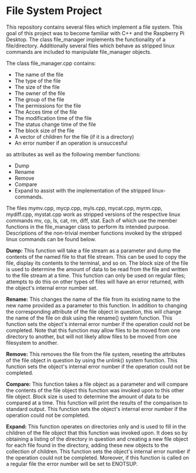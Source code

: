 # File System Project
This repository contains several files which implement a file system. This goal of this project was
to become familiar with C++ and the Raspberry Pi Desktop. The class file_manager implements the 
functionality of a file/directory. Additionally several files which behave as stripped linux 
commands are included to manipulate file_manager objects.

The class file_manager.cpp contains:
- The name of the file
- The type of the file
- The size of the file
- The owner of the file
- The group of the file
- The permissions for the file
- The Acces time of the file
- The modification time of the file
- The status change time of the file
- The block size of the file
- A vector of children for the file (if it is a directory)
- An error number if an operation is unsuccesful

as attributes as well as the following member functions:
- Dump
- Rename
- Remove
- Compare 
- Expand
to assist with the implementation of the stripped linux-commands.

The files mymv.cpp, mycp.cpp, myls.cpp, mycat.cpp, myrm.cpp, mydiff.cpp, mystat.cpp work as stripped
versions of the respective linux commands mv, cp, ls, cat, rm, diff, stat. Each of which use the member functions
in the file_manager class to perform its intended purpose. Descriptions of the non-trivial member functions invoked by
the stripped linux commands can be found below.


__Dump:__ This function will take a file stream as a parameter and dump the contents of the named file to that file stream.
This can be used to copy the file, display its contents to the terminal, and so on. The block size of the file is used
to determine the amount of data to be read from the file and written to the file stream at a time.
This function can only be used on regular files; attempts to do this on other types of files will have an error returned,
with the object's internal error number set.

__Rename:__ This changes the name of the file from its existing name to the new name provided as a parameter to this function.
In addition to changing the corresponding attribute of the file object in question, this will change the name of the file 
on disk using the rename() system function. This function sets the object's internal error number if the operation could
not be completed. Note that this function may allow files to be moved from one directory to another,
but will not likely allow files to be moved from one filesystem to another.

__Remove:__ This removes the file from the file system, reseting the attributes of the file object in question by using
the unlink() system function. This function sets the object's internal error number if the operation could
not be completed.

__Compare:__ This function takes a file object as a parameter and will compare the contents of the file
object this function was invoked upon to this other file object. Block size is used to determine the 
amount of data to be compared at a time. This function will print the results of the comparison to
standard output. This function sets the object's internal error number if the operation could
not be completed.

__Expand:__ This function operates on directories only and is used to fill in the children of the file object that this function
was invoked upon. It does so by obtaining a listing of the directory in question and creating a new file object for each
file found in the directory, adding these new objects to the collection of children.  This function sets the object's internal
error number if the operation could not be completed. Moreover, if this function is called on a regular file the error number
will be set to ENOTSUP.
